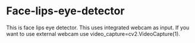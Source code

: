# Face-lips-eye-detector
This is face lips eye detector. This uses integrated webcam as input. If you want to use external webcam use video_capture=cv2.VideoCapture(1). 
